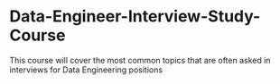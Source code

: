 # Data-Engineer-Interview-Study-Course
This course will cover the most common topics that are often asked in interviews for Data Engineering positions
